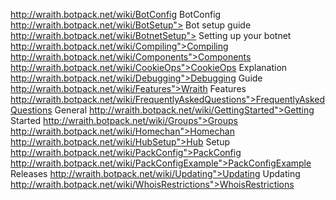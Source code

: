 http://wraith.botpack.net/wiki/BotConfig BotConfig
http://wraith.botpack.net/wiki/BotSetup"> Bot setup guide
http://wraith.botpack.net/wiki/BotnetSetup"> Setting up your botnet
http://wraith.botpack.net/wiki/Compiling">Compiling
http://wraith.botpack.net/wiki/Components">Components 
http://wraith.botpack.net/wiki/CookieOps">CookieOps Explanation
http://wraith.botpack.net/wiki/Debugging">Debugging Guide
http://wraith.botpack.net/wiki/Features">Wraith Features
http://wraith.botpack.net/wiki/FrequentlyAskedQuestions">FrequentlyAskedQuestions General
http://wraith.botpack.net/wiki/GettingStarted">Getting Started
http://wraith.botpack.net/wiki/Groups">Groups
http://wraith.botpack.net/wiki/Homechan">Homechan
http://wraith.botpack.net/wiki/HubSetup">Hub Setup
http://wraith.botpack.net/wiki/PackConfig">PackConfig
http://wraith.botpack.net/wiki/PackConfigExample">PackConfigExample Releases
http://wraith.botpack.net/wiki/Updating">Updating Updating
http://wraith.botpack.net/wiki/WhoisRestrictions">WhoisRestrictions
